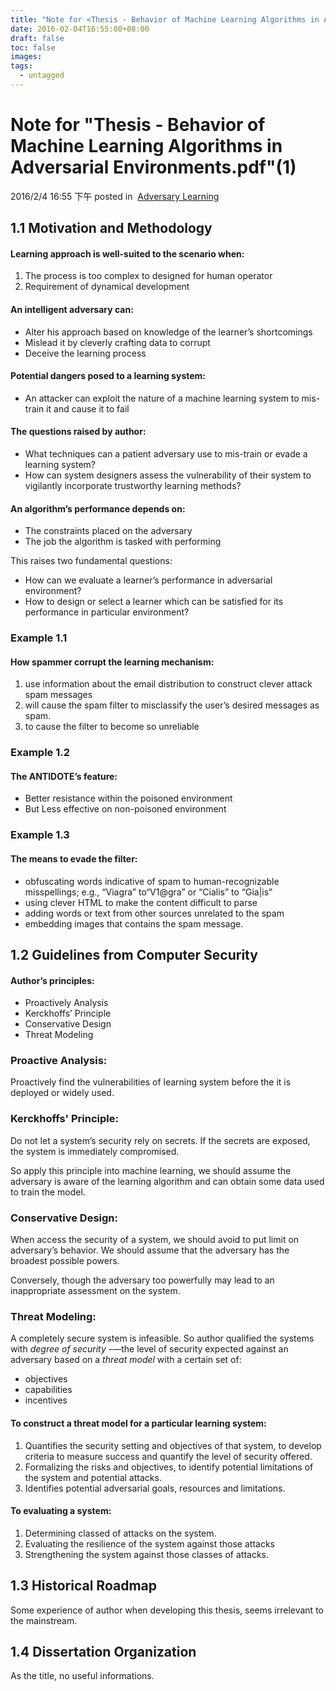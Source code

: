 ```yaml
---
title: "Note for <Thesis - Behavior of Machine Learning Algorithms in Adversarial Environments.pdf>(1)"
date: 2016-02-04T16:55:00+08:00
draft: false
toc: false
images:
tags: 
  - untagged
---
```

# Note for "Thesis - Behavior of Machine Learning Algorithms in Adversarial Environments.pdf"(1)

<div class="read-more clearfix">
<span class="date">2016/2/4 16:55 下午</span>
<span>posted in&nbsp;</span>
<span class="posted-in"><a href="Adversary%20Learning.html">Adversary Learning</a></span>
<span class="comments">
</span>
</div>
<h2 id="toc_0">1.1 Motivation and Methodology</h2>

<h4 id="toc_1">Learning approach is well-suited to the scenario when:</h4>

1.   The process is too complex to designed for human operator
2.   Requirement of dynamical development

<span id="more"></span><!-- more -->

<h4 id="toc_2">An intelligent adversary can:</h4>

*   Alter his approach based on knowledge of the learner’s shortcomings
*   Mislead it by cleverly crafting data to corrupt 
*   Deceive the learning process

<h4 id="toc_3">Potential dangers posed to a learning system:</h4>

*   An attacker can exploit the nature of a machine learning system to mis-train it and cause it to fail

<h4 id="toc_4">The questions raised by author:</h4>

*   What techniques can a patient adversary use to mis-train or evade a learning system?
*   How can system designers assess the vulnerability of their system to vigilantly incorporate trustworthy learning methods?

<h4 id="toc_5">An algorithm’s performance depends on:</h4>

*   The constraints placed on the adversary
*   The job the algorithm is tasked with performing

This raises two fundamental questions:

*   How can we evaluate a learner’s performance in adversarial environment?
*   How to design or select a learner which can be satisfied for its performance in particular environment?

<h3 id="toc_6">Example 1.1</h3>

<h4 id="toc_7">How spammer corrupt the learning mechanism:</h4>

1.   use information about the email distribution to construct clever attack spam messages
2.   will cause the spam filter to misclassify the user’s desired messages as spam.
3.   to cause the filter to become so unreliable

<h3 id="toc_8">Example 1.2</h3>

<h4 id="toc_9">The ANTIDOTE’s feature:</h4>

*   Better resistance within the poisoned environment
*   But Less effective on non-poisoned environment

<h3 id="toc_10">Example 1.3</h3>

<h4 id="toc_11">The means to evade the filter:</h4>

*   obfuscating words indicative of spam to human-recognizable misspellings; e.g., “Viagra” to“V1@gra” or “Cialis” to “Gia|is”
*   using clever HTML to make the content difficult to parse 
*   adding words or text from other sources unrelated to the spam
*   embedding images that contains the spam message.

<h2 id="toc_12">1.2 Guidelines from Computer Security</h2>

<h4 id="toc_13">Author’s principles:</h4>

*   Proactively Analysis
*   Kerckhoffs’ Principle
*   Conservative Design
*   Threat Modeling

<h3 id="toc_14">Proactive Analysis:</h3>

Proactively find the vulnerabilities of learning system before the it is deployed or widely used.

<h3 id="toc_15">Kerckhoffs' Principle:</h3>

Do not let a system’s security rely on secrets. If the secrets are exposed, the system is immediately compromised.

So apply this principle into machine learning, we should assume the adversary is aware of the learning algorithm and can obtain some data used to train the model.

<h3 id="toc_16">Conservative Design:</h3>

When access the security of a system, we should avoid to put limit on adversary’s behavior. We should assume that the adversary has the broadest possible powers.

Conversely, though the adversary too powerfully may lead to an inappropriate assessment on the system.

<h3 id="toc_17">Threat Modeling:</h3>

A completely secure system is infeasible. So author qualified the systems with _degree of security_ -—the level of security expected against an adversary based on a _threat model_ with a certain set of:

*   objectives 
*   capabilities
*   incentives

<h4 id="toc_18">To construct a threat model for a particular learning system:</h4>

1.   Quantifies the security setting and objectives of that system, to develop criteria to measure success and quantify the level of security offered.
2.   Formalizing the risks and objectives, to identify potential limitations of the system and potential attacks.
3.   Identifies potential adversarial goals, resources and limitations.

<h4 id="toc_19">To evaluating a system:</h4>

1.   Determining classed of attacks on the system.
2.   Evaluating the resilience of the system against those attacks
3.   Strengthening the system against those classes of attacks.

<h2 id="toc_20">1.3 Historical Roadmap</h2>

Some experience of author when developing this thesis, seems irrelevant to the mainstream.

<h2 id="toc_21">1.4 Dissertation Organization</h2>

As the title, no useful informations.